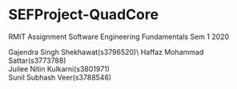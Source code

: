 # SEFProject-QuadCore
RMIT Assignment Software Engineering Fundamentals Sem 1 2020

Gajendra Singh Shekhawat(s3796520)\ 
Haffaz Mohammad Sattar(s3773788)\
Juilee Nitin Kulkarni(s3801971)\
Sunil Subhash Veer(s3788546)
